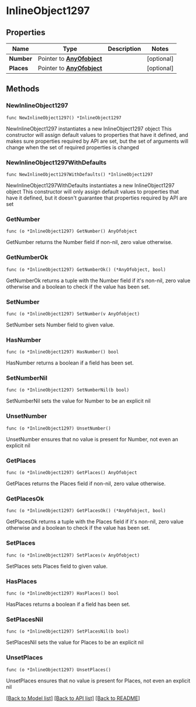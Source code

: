 # InlineObject1297

## Properties

Name | Type | Description | Notes
------------ | ------------- | ------------- | -------------
**Number** | Pointer to [**AnyOfobject**](anyOf&lt;object&gt;.md) |  | [optional] 
**Places** | Pointer to [**AnyOfobject**](anyOf&lt;object&gt;.md) |  | [optional] 

## Methods

### NewInlineObject1297

`func NewInlineObject1297() *InlineObject1297`

NewInlineObject1297 instantiates a new InlineObject1297 object
This constructor will assign default values to properties that have it defined,
and makes sure properties required by API are set, but the set of arguments
will change when the set of required properties is changed

### NewInlineObject1297WithDefaults

`func NewInlineObject1297WithDefaults() *InlineObject1297`

NewInlineObject1297WithDefaults instantiates a new InlineObject1297 object
This constructor will only assign default values to properties that have it defined,
but it doesn't guarantee that properties required by API are set

### GetNumber

`func (o *InlineObject1297) GetNumber() AnyOfobject`

GetNumber returns the Number field if non-nil, zero value otherwise.

### GetNumberOk

`func (o *InlineObject1297) GetNumberOk() (*AnyOfobject, bool)`

GetNumberOk returns a tuple with the Number field if it's non-nil, zero value otherwise
and a boolean to check if the value has been set.

### SetNumber

`func (o *InlineObject1297) SetNumber(v AnyOfobject)`

SetNumber sets Number field to given value.

### HasNumber

`func (o *InlineObject1297) HasNumber() bool`

HasNumber returns a boolean if a field has been set.

### SetNumberNil

`func (o *InlineObject1297) SetNumberNil(b bool)`

 SetNumberNil sets the value for Number to be an explicit nil

### UnsetNumber
`func (o *InlineObject1297) UnsetNumber()`

UnsetNumber ensures that no value is present for Number, not even an explicit nil
### GetPlaces

`func (o *InlineObject1297) GetPlaces() AnyOfobject`

GetPlaces returns the Places field if non-nil, zero value otherwise.

### GetPlacesOk

`func (o *InlineObject1297) GetPlacesOk() (*AnyOfobject, bool)`

GetPlacesOk returns a tuple with the Places field if it's non-nil, zero value otherwise
and a boolean to check if the value has been set.

### SetPlaces

`func (o *InlineObject1297) SetPlaces(v AnyOfobject)`

SetPlaces sets Places field to given value.

### HasPlaces

`func (o *InlineObject1297) HasPlaces() bool`

HasPlaces returns a boolean if a field has been set.

### SetPlacesNil

`func (o *InlineObject1297) SetPlacesNil(b bool)`

 SetPlacesNil sets the value for Places to be an explicit nil

### UnsetPlaces
`func (o *InlineObject1297) UnsetPlaces()`

UnsetPlaces ensures that no value is present for Places, not even an explicit nil

[[Back to Model list]](../README.md#documentation-for-models) [[Back to API list]](../README.md#documentation-for-api-endpoints) [[Back to README]](../README.md)


